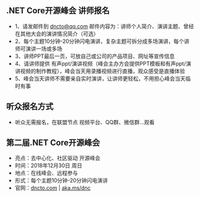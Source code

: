 ## .NET Core开源峰会 讲师报名

* 1、请发邮件到 dncto@qq.com 邮件内容为：讲师个人简介、演讲主题、曾经在其他大会的演讲情况简介（可选）
* 2、每个主题10分钟-20分钟闪电演讲，复杂主题可拆分成多场演讲，每个讲师可演讲一场或多场
* 3、讲师PPT最后一页，可放自己或公司的产品项目、网址等宣传信息
* 4、请讲师提供 有声ppt/演讲视频（峰会主办方会提供PPT模板和有声ppt/演讲视频的制作教程），峰会当天用录播视频进行直播，观众感受是直播体验
* 5、峰会当天讲师不需要亲自实时演讲，让讲师更轻松，不用担心峰会当天临时有事

## 听众报名方式
* 听众无需报名，在联盟节点 视频平台、QQ群、微信群…观看

## 第二届.NET Core开源峰会
* 亮点：去中心化、社区驱动 开源峰会
* 时间：2018年12月30日 周日
* 地点：在线峰会、远程参与
* 形式：每个主题10分钟-20分钟闪电演讲
* 官网：[dncto.com](http://dncto.com) | [aka.ms/dnc](https://aka.ms/dnc)
